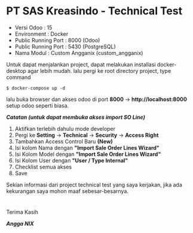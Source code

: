 # PT SAS Kreasindo - Technical Test

- Versi Odoo : 15
- Environment : Docker
- Public Running Port : 8000 (Odoo)
- Public Running Port : 5430 (PostgreSQL)
- Nama Modul : Custom Angganix (custom_angganix)

Untuk dapat menjalankan project, dapat melakukan installasi docker-desktop agar lebih mudah. lalu pergi ke root directory project, type command

`$ docker-compose up -d
`

lalu buka browser dan akses odoo di port **8000** -> **http://localhost:8000**
setup odoo seperti biasa. 

***Catatan (untuk dapat membuka akses import SO Line)***

 1. Aktifkan terlebih dahulu mode developer
 2. Pergi ke **Setting** -> **Technical** -> **Security** -> **Access Right**
 3. Tambahkan Access Control Baru  **(New)**
 4. Isi kolom Nama dengan **"Import Sale Order Lines Wizard"**
 5. Isi Kolom Model dengan **"Import Sale Order Lines Wizard"**
 6. Isi Kolom User dengan **"User / Type Internal"**
 7. Checklist semua akses
 8. Save

Sekian informasi dari project technical test yang saya kerjakan, jika ada kekurangan saya mohon maaf sebesar-besarnya. 
#
Terima Kasih

***Angga NIX***

